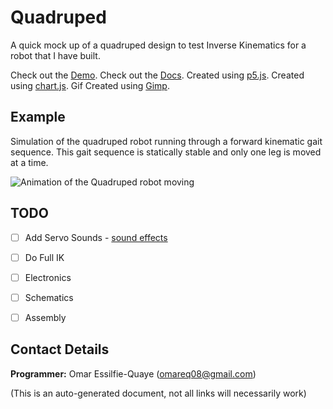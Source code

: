 # Quadruped

A quick mock up of a quadruped design to test Inverse Kinematics for a robot
that I have built.

Check out the [Demo](https://omareq.github.io/quadruped/).
Check out the [Docs](https://omareq.github.io/quadruped/docs/).
Created using [p5.js](https://p5js.org/).
Created using [chart.js](https://chartjs.org/).
Gif Created using [Gimp](https://www.gimp.org/).

## Example

Simulation of the quadruped robot running through a forward kinematic gait
sequence.  This gait sequence is statically stable and only one leg is moved at
a time.

![Animation of the Quadruped robot moving](https://omareq.github.io/imgs/p_019.gif)

## TODO

- [ ]	Add Servo Sounds - [sound effects](https://www.asoundeffect.com/sound-library/servos/)

- [ ]	Do Full IK

- [ ]   Electronics

- [ ]   Schematics

- [ ]   Assembly

## Contact Details
__Programmer:__ Omar Essilfie-Quaye (omareq08@gmail.com)


(This is an auto-generated document, not all links will necessarily work)
